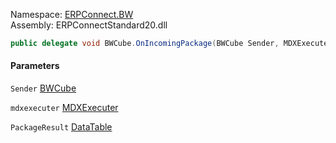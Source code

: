
Namespace: [ERPConnect.BW](index.md)  
Assembly: ERPConnectStandard20.dll  

```csharp
public delegate void BWCube.OnIncomingPackage(BWCube Sender, MDXExecuter mdxexecuter, DataTable PackageResult)
```

#### Parameters

`Sender` [BWCube](ERPConnect.BW.BWCube.md)

`mdxexecuter` [MDXExecuter](ERPConnect.BW.MDXExecuter.md)

`PackageResult` [DataTable](https://learn.microsoft.com/dotnet/api/system.data.datatable)

